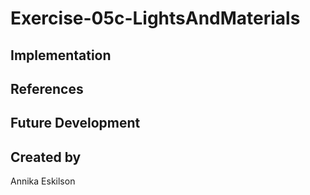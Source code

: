 # Exercise-05c-LightsAndMaterials


## Implementation

## References

## Future Development

## Created by
Annika Eskilson
